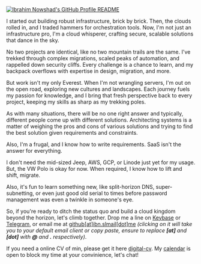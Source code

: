 <a href="https://github.com/ibnunowshad/ibnunowshad">
  <picture>
    <source media="(prefers-color-scheme: dark)" srcset="https://raw.githubusercontent.com/ibnunowshad/ibnunowshad/main/dark_mode.svg">
    <img alt="Ibrahim Nowshad's GitHub Profile README" src="https://raw.githubusercontent.com/ibnunowshad/ibnunowshad/main/light_mode.svg">
  </picture>
</a>

I started out building robust infrastructure, brick by brick. Then, the clouds rolled in, and I traded hammers for orchestration tools. Now, I'm not just an infrastructure pro, I'm a cloud whisperer, crafting secure, scalable solutions that dance in the sky.

No two projects are identical, like no two mountain trails are the same. I've trekked through complex migrations, scaled peaks of automation, and rappelled down security cliffs. Every challenge is a chance to learn, and my backpack overflows with expertise in design, migration, and more.

But work isn't my only Everest. When I'm not wrangling servers, I'm out on the open road, exploring new cultures and landscapes. Each journey fuels my passion for knowledge, and I bring that fresh perspective back to every project, keeping my skills as sharp as my trekking poles.

As with many situations, there will be no one right answer and typically, different people come up with different solutions. Architecting systems is a matter of weighing the pros and cons of various solutions and trying to find the best solution given requirements and constraints. 

Also, I'm a frugal, and I know how to write requirements. SaaS isn't the answer for everything.

I don't need the mid-sized Jeep, AWS, GCP, or Linode just yet for my usage. But, the VW Polo is okay for now. When required, I know how to lift and shift, migrate.

Also, it's fun to learn something new, like split-horizon DNS, super-subnetting, or even just good old serial to times before password management was even a twinkle in someone's eye.

So, if you're ready to ditch the status quo and build a cloud kingdom beyond the horizon, let's climb together. Drop me a line on [Keybase](https://keybase.com/ibnunowshad) or [Telegram](https://ibnunowshad.t.me), or email me at [github[at]ibn.slmail[dot]me](mailto:github@ibn.slmail.me) _(clicking on it will take you to your default email client or copy paste, ensure to replace **[at]** and **[dot]** with **@** and **.** respectively)_.

If you need a online CV of min, please get it here [digital-cv](https://cv.ibnunowshad.com). My [calendar](https://cal.com/ibnunowshad) is open to block my time at your convinience, let's chat!
